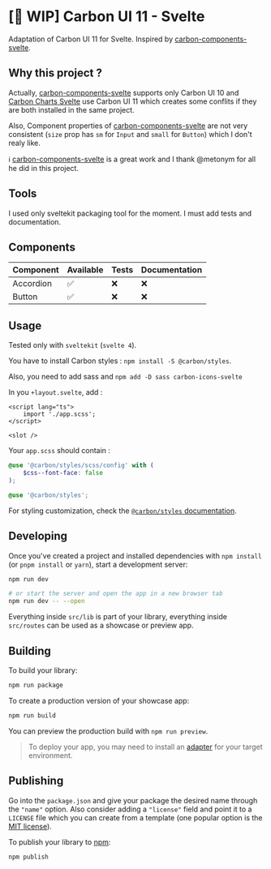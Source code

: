 # [👷 WIP] Carbon UI 11 - Svelte

Adaptation of Carbon UI 11 for Svelte.
Inspired by [carbon-components-svelte](https://github.com/carbon-design-system/carbon-components-svelte).

## Why this project ?

Actually, [carbon-components-svelte](https://github.com/carbon-design-system/carbon-components-svelte) supports only Carbon UI 10 and [Carbon Charts Svelte](https://github.com/carbon-design-system/carbon-charts/tree/master/packages/svelte) use Carbon UI 11 which creates some conflits if they are both installed in the same project.

Also, Component properties of [carbon-components-svelte](https://github.com/carbon-design-system/carbon-components-svelte) are not very consistent (`size` prop has `sm` for `Input` and `small` for `Button`) which I don't realy like.

ℹ [carbon-components-svelte](https://github.com/carbon-design-system/carbon-components-svelte) is a great work and I thank @metonym for all he did in this project.

## Tools

I used only sveltekit packaging tool for the moment.
I must add tests and documentation.

## Components

| Component | Available | Tests | Documentation |
| --------- | --------- | ----- | ------------- |
| Accordion | ✅        | ❌    | ❌            |
| Button    | ✅        | ❌    | ❌            |

## Usage

Tested only with `sveltekit` (`svelte 4`).

You have to install Carbon styles : `npm install -S @carbon/styles`.

Also, you need to add sass and `npm add -D sass carbon-icons-svelte`

In you `+layout.svelte`, add :

```svelte
<script lang="ts">
	import './app.scss';
</script>

<slot />
```

Your `app.scss` should contain :

```scss
@use '@carbon/styles/scss/config' with (
	$css--font-face: false
);

@use '@carbon/styles';
```

For styling customization, check the [`@carbon/styles` documentation](https://github.com/carbon-design-system/carbon/tree/main/packages/styles).

## Developing

Once you've created a project and installed dependencies with `npm install` (or `pnpm install` or `yarn`), start a development server:

```bash
npm run dev

# or start the server and open the app in a new browser tab
npm run dev -- --open
```

Everything inside `src/lib` is part of your library, everything inside `src/routes` can be used as a showcase or preview app.

## Building

To build your library:

```bash
npm run package
```

To create a production version of your showcase app:

```bash
npm run build
```

You can preview the production build with `npm run preview`.

> To deploy your app, you may need to install an [adapter](https://kit.svelte.dev/docs/adapters) for your target environment.

## Publishing

Go into the `package.json` and give your package the desired name through the `"name"` option. Also consider adding a `"license"` field and point it to a `LICENSE` file which you can create from a template (one popular option is the [MIT license](https://opensource.org/license/mit/)).

To publish your library to [npm](https://www.npmjs.com):

```bash
npm publish
```
